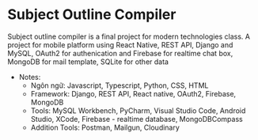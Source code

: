 # Subject Outline Compiler

Subject outline compiler is a final project for modern technologies class. A project for mobile platform using React Native, REST API, Django and MySQL, OAuth2 for authenication and Firebase for realtime chat box, MongoDB for mail template, SQLite for other data

* Notes:
  - Ngôn ngữ: Javascript, Typescript, Python, CSS, HTML
  - Framework: Django, REST API, React native, OAuth2, Firebase, MongoDB
  - Tools: MySQL Workbench, PyCharm, Visual Studio Code, Android Studio, XCode, Firebase - realtime database, MongoDBCompass
  - Addition Tools: Postman, Mailgun, Cloudinary